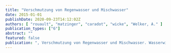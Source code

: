 ```yaml
---
title: "Verschmutzung von Regenwasser und Mischwasser"
date: 2015-01-01
publishDate: 2020-09-23T14:12:02Z
authors: [ "rouault", "matzinger", "caradot", "wicke", "Welker, A." ]
publication_types: ["6"]
abstract: ""
featured: false
publication: ", Verschmutzung von Regenwasser und Mischwasser. Wasserwirtschafts-Kurse, 4. Bis 6. März 2015, Kassel. Entwässerungskonzepte / Sanierungsplanung.. DWA Deutsche Vereinigung für Wasserwirtschaft, Abwasser und Abfall e.V."
---
```



